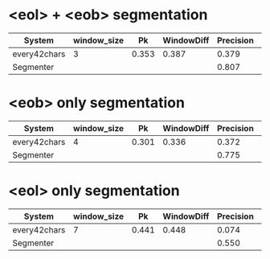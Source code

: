 # \<eol> + \<eob> segmentation

| System       | window_size | Pk    | WindowDiff | Precision | Recall | F1  |
|--------------|-------------|-------|------------|-----------|--------|-----|
| every42chars | 3           | 0.353 | 0.387      | 0.379     | 0.328  |0.352|
| Segmenter    |             |       |            | 0.807     | 0.776  |0.791|


# \<eob> only segmentation

| System       | window_size | Pk    | WindowDiff | Precision | Recall | F1  |
|--------------|-------------|-------|------------|-----------|--------|-----|
| every42chars | 4           | 0.301 | 0.336      | 0.372     | 0.322  |0.345|
| Segmenter    |             |       |            | 0.775     | 0.746  |0.761|


# \<eol> only segmentation

| System       | window_size | Pk    | WindowDiff | Precision | Recall | F1  |
|--------------|-------------|-------|------------|-----------|--------|-----|
| every42chars | 7           | 0.441 |  0.448     | 0.074     | 0.06   |0.066|
| Segmenter    |             |       |            | 0.550     | 0.464  |0.503|
